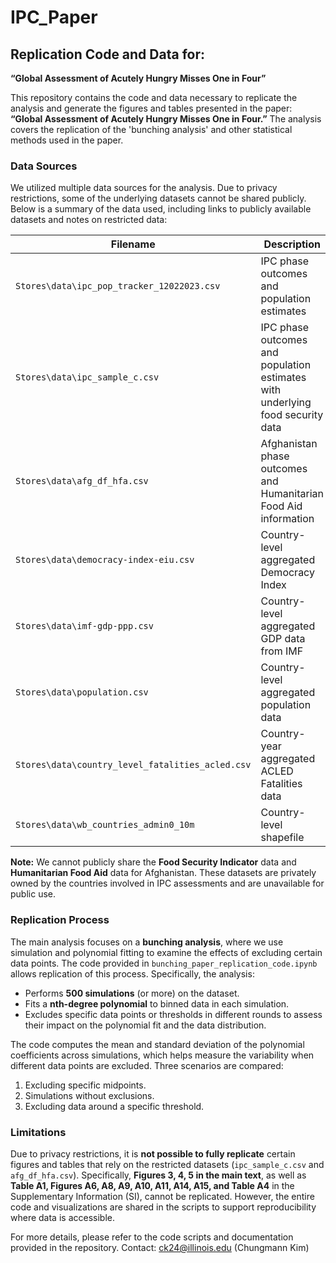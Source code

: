# IPC_Paper

## Replication Code and Data for:  
**“Global Assessment of Acutely Hungry Misses One in Four”**

This repository contains the code and data necessary to replicate the analysis and generate the figures and tables presented in the paper: **“Global Assessment of Acutely Hungry Misses One in Four.”** The analysis covers the replication of the 'bunching analysis' and other statistical methods used in the paper.

### Data Sources
We utilized multiple data sources for the analysis. Due to privacy restrictions, some of the underlying datasets cannot be shared publicly. Below is a summary of the data used, including links to publicly available datasets and notes on restricted data:

| **Filename**                                  | **Description**                                                           | **Link**                                                                                               | **Note**                         |
|------------------------------------------------|---------------------------------------------------------------------------|--------------------------------------------------------------------------------------------------------|----------------------------------|
| `Stores\data\ipc_pop_tracker_12022023.csv`     | IPC phase outcomes and population estimates                               | [IPC Population Tracker](https://www.ipcinfo.org/ipc-country-analysis/population-tracking-tool/en/)     | Available for replication        |
| `Stores\data\ipc_sample_c.csv`                 | IPC phase outcomes and population estimates with underlying food security data | -                                                                                                      | Not permitted to share           |
| `Stores\data\afg_df_hfa.csv`                   | Afghanistan phase outcomes and Humanitarian Food Aid information           | -                                                                                                      | Not permitted to share           |
| `Stores\data\democracy-index-eiu.csv`          | Country-level aggregated Democracy Index                                  | [Democracy Index](https://ourworldindata.org/grapher/democracy-index-eiu?tab=table)                     | Available for replication        |
| `Stores\data\imf-gdp-ppp.csv`                  | Country-level aggregated GDP data from IMF                                | [IMF GDP Data](https://www.imf.org/external/datamapper/NGDPDPC@WEO/OEMDC/ADVEC/WEOWORLD/YEM)            | Available for replication        |
| `Stores\data\population.csv`                   | Country-level aggregated population data                                  | [Population Data](https://ourworldindata.org/grapher/population?tab=table&time=2017..latest)            | Available for replication        |
| `Stores\data\country_level_fatalities_acled.csv`| Country-year aggregated ACLED Fatalities data                             | [ACLED Data](https://apidocs.acleddata.com/generalities_section.html)                                   | Available for replication        |
| `Stores\data\wb_countries_admin0_10m`          | Country-level shapefile                                                   | [World Bank Boundaries](https://datacatalog.worldbank.org/search/dataset/0038272/World-Bank-Official-Boundaries) | Available for replication        |

**Note:** We cannot publicly share the **Food Security Indicator** data and **Humanitarian Food Aid** data for Afghanistan. These datasets are privately owned by the countries involved in IPC assessments and are unavailable for public use.

### Replication Process

The main analysis focuses on a **bunching analysis**, where we use simulation and polynomial fitting to examine the effects of excluding certain data points. The code provided in `bunching_paper_replication_code.ipynb` allows replication of this process. Specifically, the analysis:
- Performs **500 simulations** (or more) on the dataset.
- Fits a **nth-degree polynomial** to binned data in each simulation.
- Excludes specific data points or thresholds in different rounds to assess their impact on the polynomial fit and the data distribution.

The code computes the mean and standard deviation of the polynomial coefficients across simulations, which helps measure the variability when different data points are excluded. Three scenarios are compared:
1. Excluding specific midpoints.
2. Simulations without exclusions.
3. Excluding data around a specific threshold.

### Limitations
Due to privacy restrictions, it is **not possible to fully replicate** certain figures and tables that rely on the restricted datasets (`ipc_sample_c.csv` and `afg_df_hfa.csv`). Specifically, **Figures 3, 4, 5 in the main text**, as well as **Table A1, Figures A6, A8, A9, A10, A11, A14, A15, and Table A4** in the Supplementary Information (SI), cannot be replicated. However, the entire code and visualizations are shared in the scripts to support reproducibility where data is accessible.

For more details, please refer to the code scripts and documentation provided in the repository.
Contact: ck24@illinois.edu (Chungmann Kim)